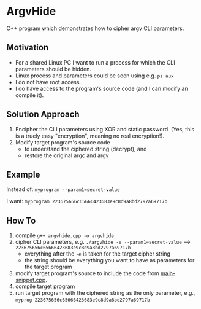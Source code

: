 # ArgvHide

C++ program which demonstrates how to cipher argv CLI parameters.


## Motivation

* For a shared Linux PC I want to run a process for which the CLI parameters should be hidden.
* Linux process and parameters could be seen using e.g. `ps aux`
* I do not have root access.
* I do have access to the program's source code (and I can modify an compile it).


## Solution Approach

1. Encipher the CLI parameters using XOR and static password. (Yes, this is a truely easy "encryption", meaning no real encryption!).
2. Modify target program's source code 
   - to understand the ciphered string (decrypt), and
   - restore the original argc and argv


## Example

Instead of:
  `myprogram --param1=secret-value`

I want:
  `myprogram 223675656c65666423683e9c8d9a8bd2797a69717b`


## How To
1. compile `g++ argvhide.cpp -o argvhide`
2. cipher CLI parameters, e.g. `./argvhide -e --param1=secret-value` --> `223675656c65666423683e9c8d9a8bd2797a69717b`
   - everything after the `-e` is taken for the target cipher string
   - the string should be everything you want to have as parameters for the target program
3. modify target program's source to include the code from [main-snippet.cpp](main-snippet.cpp).
4. compile target program
5. run target program with the ciphered string as the only parameter, e.g., `myprog 223675656c65666423683e9c8d9a8bd2797a69717b`

